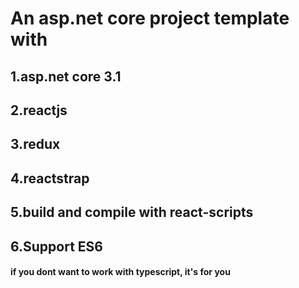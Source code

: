 # An asp.net core project template with
## 1.asp.net core 3.1
## 2.reactjs
## 3.redux
## 4.reactstrap
## 5.build and compile with react-scripts
## 6.Support ES6
#### if you dont want to work with typescript, it's for you
